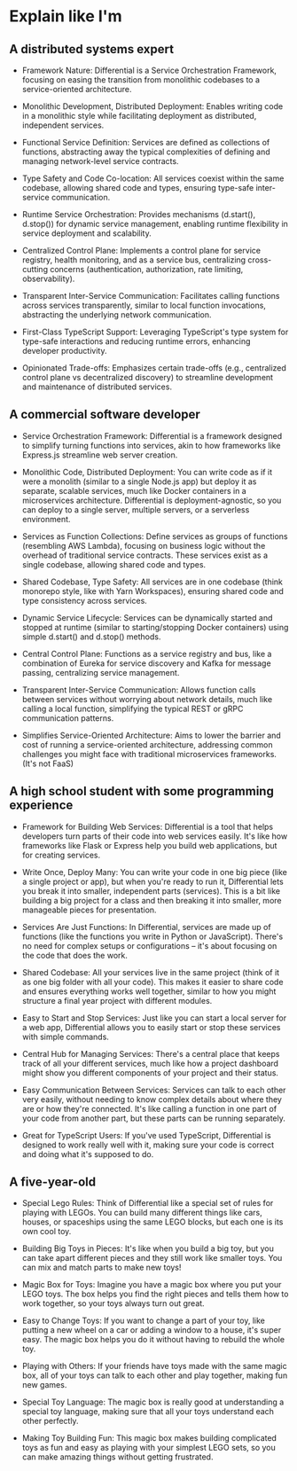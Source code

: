 # Explain like I'm

## A distributed systems expert

- Framework Nature: Differential is a Service Orchestration Framework, focusing on easing the transition from monolithic codebases to a service-oriented architecture.

- Monolithic Development, Distributed Deployment: Enables writing code in a monolithic style while facilitating deployment as distributed, independent services.

- Functional Service Definition: Services are defined as collections of functions, abstracting away the typical complexities of defining and managing network-level service contracts.

- Type Safety and Code Co-location: All services coexist within the same codebase, allowing shared code and types, ensuring type-safe inter-service communication.

- Runtime Service Orchestration: Provides mechanisms (d.start(), d.stop()) for dynamic service management, enabling runtime flexibility in service deployment and scalability.

- Centralized Control Plane: Implements a control plane for service registry, health monitoring, and as a service bus, centralizing cross-cutting concerns (authentication, authorization, rate limiting, observability).

- Transparent Inter-Service Communication: Facilitates calling functions across services transparently, similar to local function invocations, abstracting the underlying network communication.

- First-Class TypeScript Support: Leveraging TypeScript's type system for type-safe interactions and reducing runtime errors, enhancing developer productivity.

- Opinionated Trade-offs: Emphasizes certain trade-offs (e.g., centralized control plane vs decentralized discovery) to streamline development and maintenance of distributed services.

## A commercial software developer

- Service Orchestration Framework: Differential is a framework designed to simplify turning functions into services, akin to how frameworks like Express.js streamline web server creation.

- Monolithic Code, Distributed Deployment: You can write code as if it were a monolith (similar to a single Node.js app) but deploy it as separate, scalable services, much like Docker containers in a microservices architecture. Differential is deployment-agnostic, so you can deploy to a single server, multiple servers, or a serverless environment.

- Services as Function Collections: Define services as groups of functions (resembling AWS Lambda), focusing on business logic without the overhead of traditional service contracts. These services exist as a single codebase, allowing shared code and types.

- Shared Codebase, Type Safety: All services are in one codebase (think monorepo style, like with Yarn Workspaces), ensuring shared code and type consistency across services.

- Dynamic Service Lifecycle: Services can be dynamically started and stopped at runtime (similar to starting/stopping Docker containers) using simple d.start() and d.stop() methods.

- Central Control Plane: Functions as a service registry and bus, like a combination of Eureka for service discovery and Kafka for message passing, centralizing service management.

- Transparent Inter-Service Communication: Allows function calls between services without worrying about network details, much like calling a local function, simplifying the typical REST or gRPC communication patterns.

- Simplifies Service-Oriented Architecture: Aims to lower the barrier and cost of running a service-oriented architecture, addressing common challenges you might face with traditional microservices frameworks. (It's not FaaS)

## A high school student with some programming experience

- Framework for Building Web Services: Differential is a tool that helps developers turn parts of their code into web services easily. It's like how frameworks like Flask or Express help you build web applications, but for creating services.

- Write Once, Deploy Many: You can write your code in one big piece (like a single project or app), but when you're ready to run it, Differential lets you break it into smaller, independent parts (services). This is a bit like building a big project for a class and then breaking it into smaller, more manageable pieces for presentation.

- Services Are Just Functions: In Differential, services are made up of functions (like the functions you write in Python or JavaScript). There's no need for complex setups or configurations – it's about focusing on the code that does the work.

- Shared Codebase: All your services live in the same project (think of it as one big folder with all your code). This makes it easier to share code and ensures everything works well together, similar to how you might structure a final year project with different modules.

- Easy to Start and Stop Services: Just like you can start a local server for a web app, Differential allows you to easily start or stop these services with simple commands.

- Central Hub for Managing Services: There's a central place that keeps track of all your different services, much like how a project dashboard might show you different components of your project and their status.

- Easy Communication Between Services: Services can talk to each other very easily, without needing to know complex details about where they are or how they're connected. It's like calling a function in one part of your code from another part, but these parts can be running separately.

- Great for TypeScript Users: If you've used TypeScript, Differential is designed to work really well with it, making sure your code is correct and doing what it's supposed to do.

## A five-year-old

- Special Lego Rules: Think of Differential like a special set of rules for playing with LEGOs. You can build many different things like cars, houses, or spaceships using the same LEGO blocks, but each one is its own cool toy.

- Building Big Toys in Pieces: It's like when you build a big toy, but you can take apart different pieces and they still work like smaller toys. You can mix and match parts to make new toys!

- Magic Box for Toys: Imagine you have a magic box where you put your LEGO toys. The box helps you find the right pieces and tells them how to work together, so your toys always turn out great.

- Easy to Change Toys: If you want to change a part of your toy, like putting a new wheel on a car or adding a window to a house, it's super easy. The magic box helps you do it without having to rebuild the whole toy.

- Playing with Others: If your friends have toys made with the same magic box, all of your toys can talk to each other and play together, making fun new games.

- Special Toy Language: The magic box is really good at understanding a special toy language, making sure that all your toys understand each other perfectly.

- Making Toy Building Fun: This magic box makes building complicated toys as fun and easy as playing with your simplest LEGO sets, so you can make amazing things without getting frustrated.